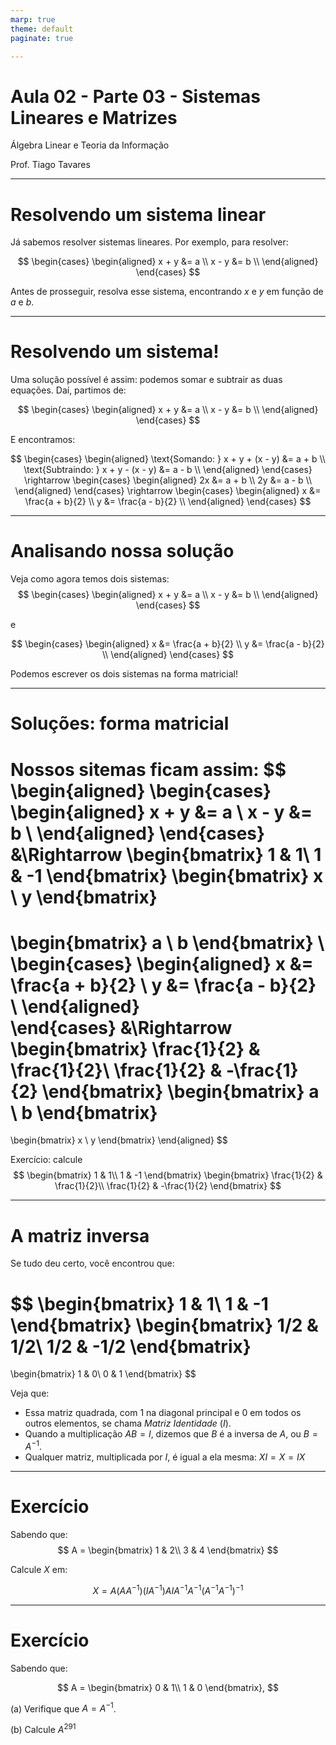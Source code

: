 ```yaml
---
marp: true
theme: default
paginate: true

---
```


# Aula 02 - Parte 03 - Sistemas Lineares e Matrizes

Álgebra Linear e Teoria da Informação

Prof. Tiago Tavares

---

# Resolvendo um sistema linear

Já sabemos resolver sistemas lineares. Por exemplo, para resolver:

$$ 
\begin{cases}
    \begin{aligned}
    x + y &= a \\
    x - y &= b \\
    \end{aligned}
\end{cases}
$$

Antes de prosseguir, resolva esse sistema, encontrando $x$ e $y$ em função de $a$ e $b$.


---

# Resolvendo um sistema!

Uma solução possível é assim:
podemos somar e subtrair as duas equações. Daí, partimos de:

$$ 
\begin{cases}
    \begin{aligned}
    x + y &= a \\
    x - y &= b \\
    \end{aligned}
\end{cases}
$$

E encontramos:

$$
\begin{cases}
    \begin{aligned}
    \text{Somando: } x + y + (x - y) &= a + b \\
    \text{Subtraindo: } x + y - (x - y) &= a - b \\
    \end{aligned}  
\end{cases}
\rightarrow
\begin{cases}
    \begin{aligned}
    2x &= a + b \\
    2y &= a - b \\
    \end{aligned}  
\end{cases}
\rightarrow
\begin{cases}
    \begin{aligned}
    x &= \frac{a + b}{2} \\
    y &= \frac{a - b}{2} \\
    \end{aligned}  
\end{cases}
$$

---

# Analisando nossa solução

Veja como agora temos dois sistemas:
$$
\begin{cases}
    \begin{aligned}
    x + y &= a \\
    x - y &= b \\
    \end{aligned}
\end{cases}
$$

e

$$
\begin{cases}
    \begin{aligned}
    x &= \frac{a + b}{2} \\
    y &= \frac{a - b}{2} \\
    \end{aligned}  
\end{cases}
$$

Podemos escrever os dois sistemas na forma matricial!

---

# Soluções: forma matricial

Nossos sitemas ficam assim:
$$
\begin{aligned}
\begin{cases}
    \begin{aligned}
    x + y &= a \\
    x - y &= b \\
    \end{aligned}
\end{cases}
&\Rightarrow
\begin{bmatrix}
1 & 1\\
1 & -1
\end{bmatrix}
\begin{bmatrix}
x \\ y
\end{bmatrix}
=
\begin{bmatrix}
a \\ b
\end{bmatrix}
\\
\begin{cases}
    \begin{aligned}
    x &= \frac{a + b}{2} \\
    y &= \frac{a - b}{2} \\
    \end{aligned}  
\end{cases}
&\Rightarrow
\begin{bmatrix}
\frac{1}{2} & \frac{1}{2}\\
\frac{1}{2} & -\frac{1}{2}
\end{bmatrix}
\begin{bmatrix}
a \\ b
\end{bmatrix}
=
\begin{bmatrix}
x \\ y
\end{bmatrix}
\end{aligned}
$$

Exercício: calcule 
$$
\begin{bmatrix}
1 & 1\\
1 & -1
\end{bmatrix}
\begin{bmatrix}
\frac{1}{2} & \frac{1}{2}\\
\frac{1}{2} & -\frac{1}{2}
\end{bmatrix}
$$

---

# A matriz inversa

Se tudo deu certo, você encontrou que:

$$
\begin{bmatrix}
1 & 1\\
1 & -1
\end{bmatrix}
\begin{bmatrix}
1/2 & 1/2\\
1/2 & -1/2
\end{bmatrix}
=
\begin{bmatrix}
1 & 0\\
0 & 1
\end{bmatrix}
$$

Veja que:

* Essa matriz quadrada, com $1$ na diagonal principal e $0$ em todos os outros elementos, se chama *Matriz Identidade* ($I$).
* Quando a multiplicação $AB=I$, dizemos que $B$ é a inversa de $A$, ou $B=A^{-1}$.
* Qualquer matriz, multiplicada por $I$, é igual a ela mesma: $XI=X=IX$

---

# Exercício

Sabendo que:
$$
A = \begin{bmatrix}
1 & 2\\ 3 & 4
\end{bmatrix}
$$

Calcule $X$ em:

$$
X = A (AA^{-1}) (I A^{-1}) A I A^{-1}A^{-1}(A^{-1}A^{-1})^{-1}
$$

---

# Exercício

Sabendo que:

$$
A = \begin{bmatrix}
0 & 1\\ 1 & 0
\end{bmatrix},
$$

(a) Verifique que $A = A^{-1}$.

(b) Calcule $A^{291}$